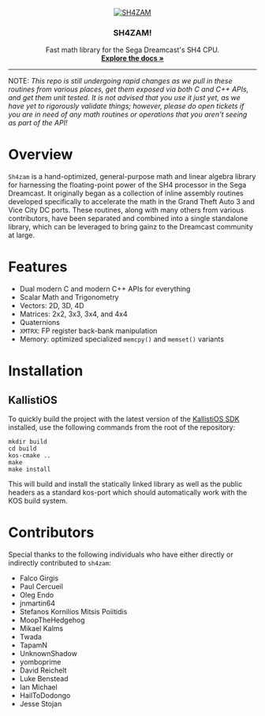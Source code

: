 <!-- PROJECT LOGO -->
<div align="center">
  <a href="https://github.com/gyrovorbis/sh4zam">
    <img src="http://sh4zam.elysianshadows.com/logo.png" alt="SH4ZAM">
  </a>
  <h3 align="center"><strong>SH4ZAM!</strong></h1>
  <p align="center">
    Fast math library for the Sega Dreamcast's SH4 CPU.
    <br />
    <a href="http://sh4zam.elysianshadows.com"><strong>Explore the docs »</strong></a>
  </p>
</div>
<hr>
NOTE: <i>This repo is still undergoing rapid changes as we pull in these routines from various places, get them exposed via both C and C++ APIs, and get them unit tested. It is not advised that you use it just yet, as we have yet to rigorously validate things; however, please do open tickets if you are in need of any math routines or operations that you aren't seeing as part of the API!</i>

# Overview

`Sh4zam` is a hand-optimized, general-purpose math and linear algebra library for harnessing the floating-point power of the SH4 processor in the Sega Dreamcast. It originally began as a collection of inline assembly routines developed specifically to accelerate the math in the Grand Theft Auto 3 and Vice City DC ports. These routines, along with many others from various contributors, have been separated and combined into a single standalone library, which can be leveraged to bring gainz to the Dreamcast community at large.

# Features
- Dual modern C and modern C++ APIs for everything
- Scalar Math and Trigonometry
- Vectors: 2D, 3D, 4D
- Matrices: 2x2, 3x3, 3x4, and 4x4
- Quaternions
- `XMTRX`: FP register back-bank manipulation
- Memory: optimized specialized `memcpy()` and `memset()` variants

# Installation

## KallistiOS

To quickly build the project with the latest version of the [KallistiOS SDK](https://github.com/KallistiOS/KallistiOS) installed, use the following commands from the root of the repository:

```
mkdir build
cd build
kos-cmake ..
make
make install
```
This will build and install the statically linked library as well as the public headers as a standard kos-port which should automatically work with the KOS build system.

# Contributors

Special thanks to the following individuals who have either directly or indirectly contributed to `sh4zam`:
- Falco Girgis
- Paul Cercueil
- Oleg Endo
- jnmartin64
- Stefanos Kornilios Mitsis Poiitidis
- MoopTheHedgehog
- Mikael Kalms
- Twada
- TapamN
- UnknownShadow
- yomboprime
- David Reichelt
- Luke Benstead
- Ian Michael
- HailToDodongo
- Jesse Stojan
